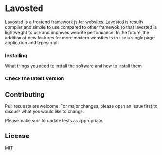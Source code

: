 # Lavosted
Lavosted is a frontend framework js for websites. Lavosted is results compiler and simple to use compared to other framewok so that lavosted is lightweight to use and improves website performance.
 In the future, the addition of new features for more modern websites is to use a single page application and typescript.

### Installing

What things you need to install the software and how to install them
### Check the latest version
## Contributing
Pull requests are welcome. For major changes, please open an issue first to discuss what you would like to change.

Please make sure to update tests as appropriate.

## License
[MIT](https://choosealicense.com/licenses/mit/)
